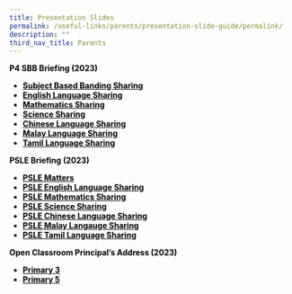 ```yaml
---
title: Presentation Slides
permalink: /useful-links/parents/presentation-slide-guide/permalink/
description: ""
third_nav_title: Parents
---
```

<p><span style="color: #000000;"><strong>P4 SBB Briefing (2023)</strong></span></p>
<ul>
<li><span style="color: #000000;"><strong><a style="color: #000000;" href="https://moe-shuqunpri-staging.netlify.app/files/slides/2023-P4-SBB-Briefing.pdf" target="_blank">Subject Based Banding Sharing</a></strong></span></li>
<li><span style="color: #000000;"><strong><a style="color: #000000;" href="https://moe-shuqunpri-staging.netlify.app/files/slides/2023-English-SBB-Briefing-Slides.pdf" target="_blank">English Language Sharing</a></strong></span></li>
<li><span style="color: #000000;"><strong><a style="color: #000000;" href="https://moe-shuqunpri-staging.netlify.app/files/slides/2023-Math-SBB-Briefing-Slides.pdf" target="_blank">Mathematics Sharing</a></strong></span></li>
<li><span style="color: #000000;"><strong><a style="color: #000000;" href="https://moe-shuqunpri-staging.netlify.app/files/slides/2023-Science-SBB-Briefing-Slides.pdf" target="_blank">Science Sharing</a></strong></span></li>
<li><span style="color: #000000;"><strong><a style="color: #000000;" href="https://moe-shuqunpri-staging.netlify.app/files/slides/2023-Chinese-SBB-Briefing-slides.pdf" target="_blank">Chinese Language Sharing</a></strong></span></li>
<li><span style="color: #000000;"><strong><a style="color: #000000;" href="https://moe-shuqunpri-staging.netlify.app/files/slides/2023-Malay-SBB-Briefing-Slides.pdf" target="_blank">Malay Language Sharing</a></strong></span></li>
<li><span style="color: #000000;"><strong><a style="color: #000000;" href="https://moe-shuqunpri-staging.netlify.app/files/slides/2023-Tamil-SBB-Briefing-Slides.pdf" target="_blank">Tamil Language Sharing</a></strong></span></li>
</ul>
<p><span style="color: #000000;"><strong>PSLE Briefing (2023)</strong></span></p>
<ul>
<li><span style="color: #000000;"><strong><a style="color: #000000;" href="https://moe-shuqunpri-staging.netlify.app/files/slides/PSLE-Briefing-2023.pdf" target="_blank">PSLE Matters</a></strong></span></li>
<li><span style="color: #000000;"><strong><a style="color: #000000;" href="https://moe-shuqunpri-staging.netlify.app/files/slides/PSLE-EL-Briefing-2023.pdf" target="_blank">PSLE English Language Sharing</a></strong></span></li>
<li><span style="color: #000000;"><strong><a style="color: #000000;" href="https://moe-shuqunpri-staging.netlify.app/files/slides/PSLE-MA-Briefing-2023.pdf" target="_blank">PSLE Mathematics Sharing</a></strong></span></li>
<li><span style="color: #000000;"><strong><a style="color: #000000;" href="https://moe-shuqunpri-staging.netlify.app/files/slides/PSLE-SC-Briefing-2023.pdf" target="_blank">PSLE Science Sharing</a></strong></span></li>
<li><span style="color: #000000;"><strong><a style="color: #000000;" href="https://moe-shuqunpri-staging.netlify.app/files/slides/PSLE-CL-Briefing-2023.pdf" target="_blank">PSLE Chinese Language Sharing</a></strong></span></li>
<li><span style="color: #000000;"><strong><a style="color: #000000;" href="https://moe-shuqunpri-staging.netlify.app/files/slides/PSLE-ML-Briefing-2023.pdf" target="_blank">PSLE Malay Langauge Sharing</a></strong></span></li>
<li><span style="color: #000000;"><strong><a style="color: #000000;" href="https://moe-shuqunpri-staging.netlify.app/files/slides/PSLE-TL-Briefing-2023.pdf" target="_blank">PSLE Tamil Language Sharing</a></strong></span></li>
</ul>
<p><span style="color: #000000;"><strong>Open Classroom Principal&rsquo;s Address (2023)</strong></span></p>
<ul>
<li><span style="color: #000000;"><strong><a style="color: #000000;" href="https://moe-shuqunpri-staging.netlify.app/files/slides/P3-Open-Classroom-19-Jan-2023.pdf" target="_blank">Primary 3</a></strong></span></li>
<li><span style="color: #000000;"><strong><a style="color: #000000;" href="https://moe-shuqunpri-staging.netlify.app/files/slides/P5-Open-Classroom-19-Jan-2023.pdf" target="_blank">Primary 5</a></strong></span></li>
</ul>